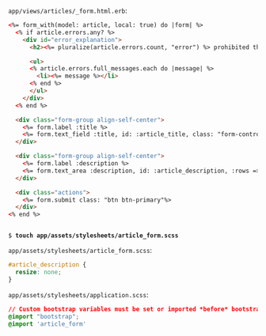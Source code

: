 `app/views/articles/_form.html.erb`:
```html
<%= form_with(model: article, local: true) do |form| %>
  <% if article.errors.any? %>
    <div id="error_explanation">
      <h2><%= pluralize(article.errors.count, "error") %> prohibited this article from being saved:</h2>

      <ul>
      <% article.errors.full_messages.each do |message| %>
        <li><%= message %></li>
      <% end %>
      </ul>
    </div>
  <% end %>

  <div class="form-group align-self-center">
    <%= form.label :title %>
    <%= form.text_field :title, id: :article_title, class: "form-control" %>
  </div>

  <div class="form-group align-self-center">
    <%= form.label :description %>
    <%= form.text_area :description, id: :article_description, :rows => 8, class: "form-control", placeholder: "Description Text...." %>
  </div>

  <div class="actions">
    <%= form.submit class: "btn btn-primary"%>
  </div>
<% end %>
```

<pre><code>
$ <b>touch app/assets/stylesheets/article_form.scss</b>
</pre></code>

`app/assets/stylesheets/article_form.scss`:
```css
#article_description {
  resize: none;
}
```

`app/assets/stylesheets/application.scss`:
```css
// Custom bootstrap variables must be set or imported *before* bootstrap.
@import "bootstrap";
@import 'article_form'
```
